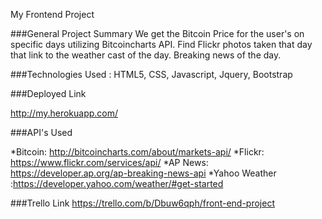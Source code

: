 My Frontend Project

###General Project Summary 
We get the Bitcoin Price for the user's on specific days utilizing  Bitcoincharts API. Find Flickr photos taken that day that link to the weather cast of the day. Breaking news of the day. 

###Technologies Used : HTML5, CSS, Javascript, Jquery, Bootstrap

###Deployed Link

http://my.herokuapp.com/

###API's Used

*Bitcoin: http://bitcoincharts.com/about/markets-api/
*Flickr: https://www.flickr.com/services/api/
*AP News: https://developer.ap.org/ap-breaking-news-api
*Yahoo Weather :https://developer.yahoo.com/weather/#get-started

###Trello Link
https://trello.com/b/Dbuw6qph/front-end-project
